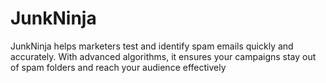 # JunkNinja
JunkNinja helps marketers test and identify spam emails quickly and accurately. With advanced algorithms, it ensures your campaigns stay out of spam folders and reach your audience effectively
